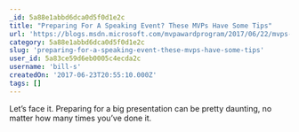 ```yaml
---
_id: 5a88e1abbd6dca0d5f0d1e2c
title: "Preparing For A Speaking Event? These MVPs Have Some Tips"
url: 'https://blogs.msdn.microsoft.com/mvpawardprogram/2017/06/22/mvps-prepare-for-event/'
category: 5a88e1abbd6dca0d5f0d1e2c
slug: 'preparing-for-a-speaking-event-these-mvps-have-some-tips'
user_id: 5a83ce59d6eb0005c4ecda2c
username: 'bill-s'
createdOn: '2017-06-23T20:55:10.000Z'
tags: []
---
```


Let’s face it. Preparing for a big presentation can be pretty daunting, no matter how many times you’ve done it. 
